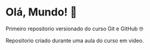 # Olá, Mundo! 🖖
 Primeiro repositorio versionado do curso Git e GitHub 🤓

 Repositorio criado durante uma aula do curso em video.
 
